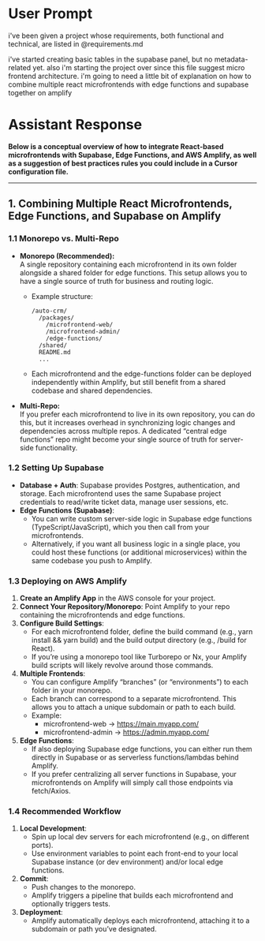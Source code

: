 # User Prompt

i've been given a project whose requirements, both functional and technical, are listed in @requirements.md 

i've started creating basic tables in the supabase panel, but no metadata-related yet. also i'm starting the project over since this file suggest micro frontend architecture. i'm going to need a little bit of explanation on how to combine multiple react microfrontends with edge functions and supabase together on amplify

# Assistant Response

**Below is a conceptual overview of how to integrate React-based microfrontends with Supabase, Edge Functions, and AWS Amplify, as well as a suggestion of best practices rules you could include in a Cursor configuration file.**

---

## 1. Combining Multiple React Microfrontends, Edge Functions, and Supabase on Amplify

### 1.1 Monorepo vs. Multi-Repo
- **Monorepo (Recommended):**  
  A single repository containing each microfrontend in its own folder alongside a shared folder for edge functions. This setup allows you to have a single source of truth for business and routing logic. 
  - Example structure:
    ```
    /auto-crm/
      /packages/
        /microfrontend-web/
        /microfrontend-admin/
        /edge-functions/
      /shared/
      README.md
      ...
    ```
  - Each microfrontend and the edge-functions folder can be deployed independently within Amplify, but still benefit from a shared codebase and shared dependencies.

- **Multi-Repo:**  
  If you prefer each microfrontend to live in its own repository, you can do this, but it increases overhead in synchronizing logic changes and dependencies across multiple repos. A dedicated “central edge functions” repo might become your single source of truth for server-side functionality.

### 1.2 Setting Up Supabase
- **Database + Auth**: Supabase provides Postgres, authentication, and storage. Each microfrontend uses the same Supabase project credentials to read/write ticket data, manage user sessions, etc.  
- **Edge Functions (Supabase)**:  
  - You can write custom server-side logic in Supabase edge functions (TypeScript/JavaScript), which you then call from your microfrontends.  
  - Alternatively, if you want all business logic in a single place, you could host these functions (or additional microservices) within the same codebase you push to Amplify.  

### 1.3 Deploying on AWS Amplify
1. **Create an Amplify App** in the AWS console for your project.  
2. **Connect Your Repository/Monorepo**: Point Amplify to your repo containing the microfrontends and edge functions.  
3. **Configure Build Settings**:  
   - For each microfrontend folder, define the build command (e.g., yarn install && yarn build) and the build output directory (e.g., /build for React).  
   - If you’re using a monorepo tool like Turborepo or Nx, your Amplify build scripts will likely revolve around those commands.  
4. **Multiple Frontends**:  
   - You can configure Amplify “branches” (or “environments”) to each folder in your monorepo.  
   - Each branch can correspond to a separate microfrontend. This allows you to attach a unique subdomain or path to each build.  
   - Example:
     - microfrontend-web → https://main.myapp.com/
     - microfrontend-admin → https://admin.myapp.com/  
5. **Edge Functions**:  
   - If also deploying Supabase edge functions, you can either run them directly in Supabase or as serverless functions/lambdas behind Amplify.  
   - If you prefer centralizing all server functions in Supabase, your microfrontends on Amplify will simply call those endpoints via fetch/Axios.

### 1.4 Recommended Workflow
1. **Local Development**:  
   - Spin up local dev servers for each microfrontend (e.g., on different ports).  
   - Use environment variables to point each front-end to your local Supabase instance (or dev environment) and/or local edge functions.  
2. **Commit**:  
   - Push changes to the monorepo.  
   - Amplify triggers a pipeline that builds each microfrontend and optionally triggers tests.  
3. **Deployment**:  
   - Amplify automatically deploys each microfrontend, attaching it to a subdomain or path you’ve designated.
